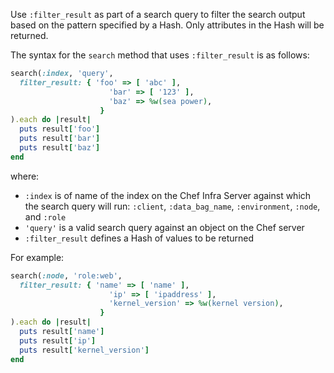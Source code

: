 Use `:filter_result` as part of a search query to filter the search
output based on the pattern specified by a Hash. Only attributes in the
Hash will be returned.

The syntax for the `search` method that uses `:filter_result` is as
follows:

```ruby
search(:index, 'query',
  filter_result: { 'foo' => [ 'abc' ],
                      'bar' => [ '123' ],
                      'baz' => %w(sea power),
                    }
).each do |result|
  puts result['foo']
  puts result['bar']
  puts result['baz']
end
```

where:

- `:index` is of name of the index on the Chef Infra Server against
    which the search query will run: `:client`, `:data_bag_name`,
    `:environment`, `:node`, and `:role`
- `'query'` is a valid search query against an object on the Chef
    server
- `:filter_result` defines a Hash of values to be returned

For example:

```ruby
search(:node, 'role:web',
  filter_result: { 'name' => [ 'name' ],
                      'ip' => [ 'ipaddress' ],
                      'kernel_version' => %w(kernel version),
                    }
).each do |result|
  puts result['name']
  puts result['ip']
  puts result['kernel_version']
end
```
